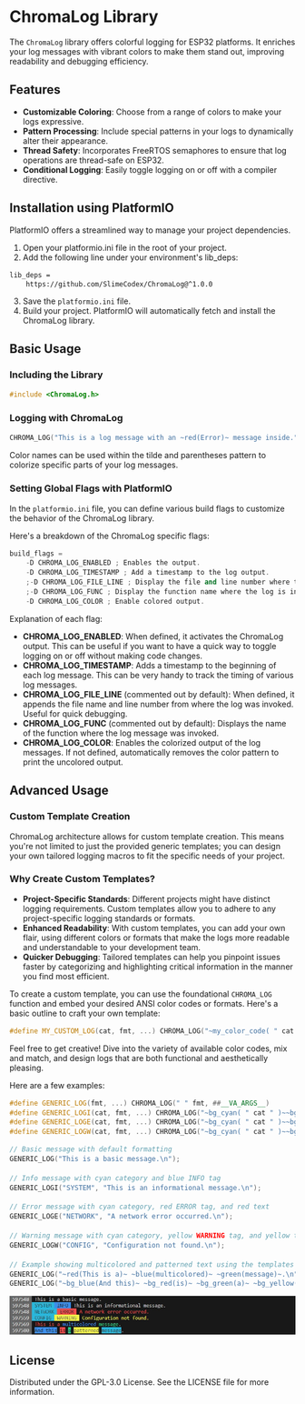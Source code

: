 # ChromaLog Library

The `ChromaLog` library offers colorful logging for ESP32 platforms. It enriches your log messages with vibrant colors to make them stand out, improving readability and debugging efficiency.

## Features

- **Customizable Coloring**: Choose from a range of colors to make your logs expressive.
- **Pattern Processing**: Include special patterns in your logs to dynamically alter their appearance.
- **Thread Safety**: Incorporates FreeRTOS semaphores to ensure that log operations are thread-safe on ESP32.
- **Conditional Logging**: Easily toggle logging on or off with a compiler directive.

## Installation using PlatformIO

PlatformIO offers a streamlined way to manage your project dependencies.

1. Open your platformio.ini file in the root of your project.
2. Add the following line under your environment's lib_deps:

```
lib_deps =
	https://github.com/SlimeCodex/ChromaLog@^1.0.0
```

3. Save the `platformio.ini` file.
4. Build your project. PlatformIO will automatically fetch and install the ChromaLog library.

## Basic Usage

### Including the Library

```cpp
#include <ChromaLog.h>
```

### Logging with ChromaLog

```cpp
CHROMA_LOG("This is a log message with an ~red(Error)~ message inside.");
```

Color names can be used within the tilde and parentheses pattern to colorize specific parts of your log messages.

### Setting Global Flags with PlatformIO

In the `platformio.ini` file, you can define various build flags to customize the behavior of the ChromaLog library.

Here's a breakdown of the ChromaLog specific flags:

```cpp
build_flags =
	-D CHROMA_LOG_ENABLED ; Enables the output.
	-D CHROMA_LOG_TIMESTAMP ; Add a timestamp to the log output.
	;-D CHROMA_LOG_FILE_LINE ; Display the file and line number where the log is invoked.
	;-D CHROMA_LOG_FUNC ; Display the function name where the log is invoked.
	-D CHROMA_LOG_COLOR ; Enable colored output.
```

Explanation of each flag:

- **CHROMA_LOG_ENABLED**: When defined, it activates the ChromaLog output. This can be useful if you want to have a quick way to toggle logging on or off without making code changes.
- **CHROMA_LOG_TIMESTAMP**: Adds a timestamp to the beginning of each log message. This can be very handy to track the timing of various log messages.
- **CHROMA_LOG_FILE_LINE** (commented out by default): When defined, it appends the file name and line number from where the log was invoked. Useful for quick debugging.
- **CHROMA_LOG_FUNC** (commented out by default): Displays the name of the function where the log message was invoked.
- **CHROMA_LOG_COLOR**: Enables the colorized output of the log messages. If not defined, automatically removes the color pattern to print the uncolored output.

## Advanced Usage

### Custom Template Creation

ChromaLog architecture allows for custom template creation. This means you're not limited to just the provided generic templates; you can design your own tailored logging macros to fit the specific needs of your project.

### Why Create Custom Templates?

- **Project-Specific Standards**: Different projects might have distinct logging requirements. Custom templates allow you to adhere to any project-specific logging standards or formats.
- **Enhanced Readability**: With custom templates, you can add your own flair, using different colors or formats that make the logs more readable and understandable to your development team.
- **Quicker Debugging**: Tailored templates can help you pinpoint issues faster by categorizing and highlighting critical information in the manner you find most efficient.

To create a custom template, you can use the foundational `CHROMA_LOG` function and embed your desired ANSI color codes or formats. Here's a basic outline to craft your own template:

```cpp
#define MY_CUSTOM_LOG(cat, fmt, ...) CHROMA_LOG("~my_color_code( " cat " )~ " fmt, ##__VA_ARGS__)
```

Feel free to get creative! Dive into the variety of available color codes, mix and match, and design logs that are both functional and aesthetically pleasing.

Here are a few examples:

```cpp
#define GENERIC_LOG(fmt, ...) CHROMA_LOG(" " fmt, ##__VA_ARGS__)
#define GENERIC_LOGI(cat, fmt, ...) CHROMA_LOG("~bg_cyan( " cat " )~~bg_blue( INFO )~ " fmt, ##__VA_ARGS__)
#define GENERIC_LOGE(cat, fmt, ...) CHROMA_LOG("~bg_cyan( " cat " )~~bg_red( ERROR )~ ~red(" fmt ")~", ##__VA_ARGS__)
#define GENERIC_LOGW(cat, fmt, ...) CHROMA_LOG("~bg_cyan( " cat " )~~bg_yellow( WARNING )~ ~yellow(" fmt ")~", ##__VA_ARGS__)
```

```cpp
// Basic message with default formatting
GENERIC_LOG("This is a basic message.\n");

// Info message with cyan category and blue INFO tag
GENERIC_LOGI("SYSTEM", "This is an informational message.\n");

// Error message with cyan category, red ERROR tag, and red text
GENERIC_LOGE("NETWORK", "A network error occurred.\n");

// Warning message with cyan category, yellow WARNING tag, and yellow text
GENERIC_LOGW("CONFIG", "Configuration not found.\n");

// Example showing multicolored and patterned text using the templates
GENERIC_LOG("~red(This is a)~ ~blue(multicolored)~ ~green(message)~.\n");
GENERIC_LOG("~bg_blue(And this)~ ~bg_red(is)~ ~bg_green(a)~ ~bg_yellow(patterned)~ ~bg_cyan(message)~.\n");
```

![Example Output](./images/example_output_1.jpg)

## License

Distributed under the GPL-3.0 License. See the LICENSE file for more information.